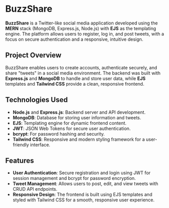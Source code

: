 # BuzzShare

**BuzzShare** is a Twitter-like social media application developed using the **MERN** stack (MongoDB, Express.js, Node.js) with **EJS** as the templating engine. The platform allows users to register, log in, and post tweets, with a focus on secure authentication and a responsive, intuitive design.

## Project Overview

BuzzShare enables users to create accounts, authenticate securely, and share "tweets" in a social media environment. The backend was built with **Express.js** and **MongoDB** to handle and store user data, while **EJS** templates and **Tailwind CSS** provide a clean, responsive frontend.

## Technologies Used

- **Node.js** and **Express.js**: Backend server and API development.
- **MongoDB**: Database for storing user information and tweets.
- **EJS**: Templating engine for dynamic frontend content.
- **JWT**: JSON Web Tokens for secure user authentication.
- **bcrypt**: For password hashing and security.
- **Tailwind CSS**: Responsive and modern styling framework for a user-friendly interface.

## Features

- **User Authentication**: Secure registration and login using JWT for session management and bcrypt for password encryption.
- **Tweet Management**: Allows users to post, edit, and view tweets with CRUD API endpoints.
- **Responsive Design**: The frontend is built using EJS templates and styled with Tailwind CSS for a smooth, responsive user experience.

